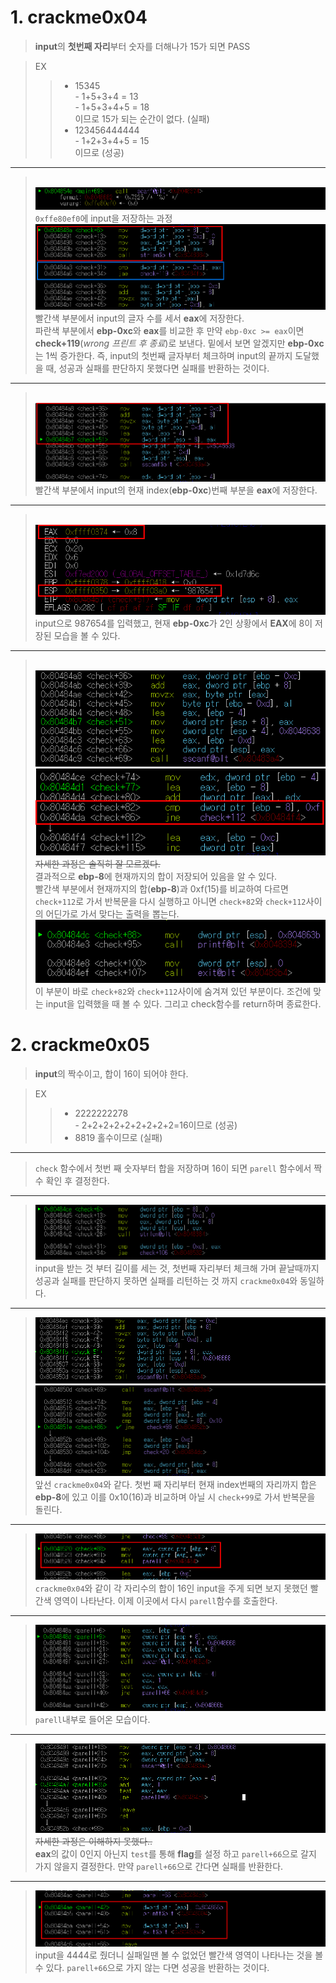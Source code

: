 # **1. crackme0x04**

>**input**의 **첫번째 자리**부터 숫자를 더해나가 15가 되면 PASS

>EX
>> - 15345<br> - 1+5+3+4 = 13 <br> - 1+5+3+4+5 = 18<br>이므로 15가 되는 순간이 없다. (실패)
>> - 123456444444<br> - 1+2+3+4+5 = 15<br>이므로 (성공)

***
><br><img src="../image/HW_4/d1.png"><br>
`0xffe80ef0`에 input을 저장하는 과정
<br><img src="../image/HW_4/d2.png"><br>
빨간색 부분에서 input의 글자 수를 세서 **eax**에 저장한다.
<br>파란색 부분에서 **ebp-0xc**와 **eax**를 비교한 후 만약 `ebp-0xc >= eax`이면 **check+119**(*wrong 프린트 후 종료*)로 보낸다. 밑에서 보면 알겠지만 **ebp-0xc**는 1씩 증가한다. 즉, input의 첫번째 글자부터 체크하며 input의 끝까지 도달했을 때, 성공과 실패를 판단하지 못했다면 실패를 반환하는 것이다. 
***
><br><img src="../image/HW_4/d3.png"><br>
빨간색 부분에서 input의 현재 index(**ebp-0xc**)번째 부분을 **eax**에 저장한다.
***
><br><img src="../image/HW_4/d4.png"><br>
input으로 987654를 입력했고, 현재 **ebp-0xc**가 2인 상황에서 **EAX**에 8이 저장된 모습을 볼 수 있다.
***
><br><img src="../image/HW_4/d5.png"><br><img src="../image/HW_4/d6.png"><br>
~~자세한 과정은 솔직히 잘 모르겠다.~~
<br>결과적으로 **ebp-8**에 현재까지의 합이 저장되어 있음을 알 수 있다.<br> 
빨간색 부분에서 현재까지의 합(**ebp-8**)과 0xf(15)를 비교하여 다르면 `check+112`로 가서 반복문을 다시 실행하고 아니면 `check+82`와 `check+112`사이의 어딘가로 가서 맞다는 출력을 뽑는다. 
<br><img src="../image/HW_4/d7.png"><br>
이 부분이 바로 `check+82`와 `check+112`사이에 숨겨져 있던 부분이다. 조건에 맞는 input을 입력했을 때 볼 수 있다. 그리고 check함수를 return하며 종료한다.

# **2. crackme0x05**
>**input**의 짝수이고, 합이 16이 되어야 한다.

>EX
>> - 2222222278<br> - 2+2+2+2+2+2+2+2+2=16이므로 (성공)
>> - 8819 홀수이므로 (실패)
***
> `check` 함수에서 첫번 
째 숫자부터 합을 저장하며 16이 되면 `parell` 함수에서 짝수 확인 후 결정한다.
***

> <img src="../image/HW_4/d8.png"><br>input을 받는 것 부터 길이를 세는 것, 첫번째 자리부터 체크해 가며 끝날때까지 성공과 실패를 판단하지 못하면 실패를 리턴하는 것 까지 `crackme0x04`와 동일하다.
***
><img src="../image/HW_4/d9.png"><br><img src="../image/HW_4/d10.png"><br>
앞선 `crackme0x04`와 같다. 첫번 째 자리부터 현재 index번째의 자리까지 합은 **ebp-8**에 있고 이를 0x10(16)과 비교하며 아닐 시 `check+99`로 가서 반복문을 돌린다.
***
><img src="../image/HW_4/d11.png"><br>`crackme0x04`와 같이 각 자리수의 합이 16인 input을 주게 되면 보지 못했던 빨간색 영역이 나타난다. 이제 이곳에서 다시 `parell`함수를 호출한다.
***
><img src="../image/HW_4/d12.png"><br>
`parell`내부로 들어온 모습이다.
***
><img src="../image/HW_4/d13.png"><br>
~~자세한 과정은 이해하지 못했다..~~<br>**eax**의 값이 0인지 아닌지 `test`를 통해 **flag**를 설정 하고 `parell+66`으로 갈지 가지 않을지 결정한다. 만약 `parell+66`으로 간다면 실패를 반환한다.
***
><img src="../image/HW_4/d14.png"><br>input을 4444로 줬더니 실패일땐 볼 수 없었던 빨간색 영역이 나타나는 것을 볼 수 있다. `parell+66`으로 가지 않는 다면 성공을 반환하는 것이다.

